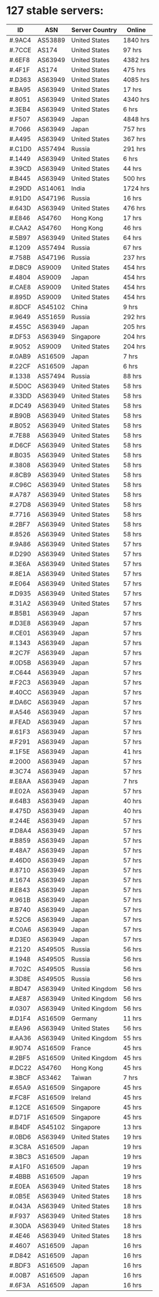 # 127 stable servers:

| ID | ASN | Server Country | Online |
| ------ | ------ | ------ | ------ |
| #.9AC4 | AS53889 | United States | 1840 hrs |
| #.7CCE | AS174 | United States | 97 hrs |
| #.6EF8 | AS63949 | United States | 4382 hrs |
| #.4F1F | AS174 | United States | 475 hrs |
| #.D363 | AS63949 | United States | 4085 hrs |
| #.BA95 | AS63949 | United States | 17 hrs |
| #.8051 | AS63949 | United States | 4340 hrs |
| #.3EB4 | AS63949 | United States | 6 hrs |
| #.F507 | AS63949 | Japan | 4848 hrs |
| #.7066 | AS63949 | Japan | 757 hrs |
| #.A495 | AS63949 | United States | 367 hrs |
| #.C1D0 | AS57494 | Russia | 291 hrs |
| #.1449 | AS63949 | United States | 6 hrs |
| #.39CD | AS63949 | United States | 44 hrs |
| #.B445 | AS63949 | United States | 500 hrs |
| #.29DD | AS14061 | India | 1724 hrs |
| #.91D0 | AS47196 | Russia | 16 hrs |
| #.643D | AS63949 | United States | 476 hrs |
| #.E846 | AS4760 | Hong Kong | 17 hrs |
| #.CAA2 | AS4760 | Hong Kong | 46 hrs |
| #.5B97 | AS63949 | United States | 64 hrs |
| #.1209 | AS57494 | Russia | 67 hrs |
| #.758B | AS47196 | Russia | 237 hrs |
| #.D8C9 | AS9009 | United States | 454 hrs |
| #.4804 | AS9009 | Japan | 454 hrs |
| #.CAE8 | AS9009 | United States | 454 hrs |
| #.895D | AS9009 | United States | 454 hrs |
| #.8DCF | AS45102 | China | 9 hrs |
| #.9649 | AS51659 | Russia | 292 hrs |
| #.455C | AS63949 | Japan | 205 hrs |
| #.DF53 | AS63949 | Singapore | 204 hrs |
| #.9052 | AS9009 | United States | 204 hrs |
| #.0AB9 | AS16509 | Japan | 7 hrs |
| #.22CF | AS16509 | Japan | 6 hrs |
| #.1338 | AS57494 | Russia | 88 hrs |
| #.5D0C | AS63949 | United States | 58 hrs |
| #.33DD | AS63949 | United States | 58 hrs |
| #.DC49 | AS63949 | United States | 58 hrs |
| #.B90B | AS63949 | United States | 58 hrs |
| #.B052 | AS63949 | United States | 58 hrs |
| #.7E88 | AS63949 | United States | 58 hrs |
| #.D6CF | AS63949 | United States | 58 hrs |
| #.B035 | AS63949 | United States | 58 hrs |
| #.3808 | AS63949 | United States | 58 hrs |
| #.8CB9 | AS63949 | United States | 58 hrs |
| #.C96C | AS63949 | United States | 58 hrs |
| #.A787 | AS63949 | United States | 58 hrs |
| #.27D8 | AS63949 | United States | 58 hrs |
| #.7716 | AS63949 | United States | 58 hrs |
| #.2BF7 | AS63949 | United States | 58 hrs |
| #.8526 | AS63949 | United States | 58 hrs |
| #.9A86 | AS63949 | United States | 57 hrs |
| #.D290 | AS63949 | United States | 57 hrs |
| #.3E6A | AS63949 | United States | 57 hrs |
| #.8E1A | AS63949 | United States | 57 hrs |
| #.E064 | AS63949 | United States | 57 hrs |
| #.D935 | AS63949 | United States | 57 hrs |
| #.31A2 | AS63949 | United States | 57 hrs |
| #.B5B1 | AS63949 | Japan | 57 hrs |
| #.D3E8 | AS63949 | Japan | 57 hrs |
| #.CE01 | AS63949 | Japan | 57 hrs |
| #.1343 | AS63949 | Japan | 57 hrs |
| #.2C7F | AS63949 | Japan | 57 hrs |
| #.0D5B | AS63949 | Japan | 57 hrs |
| #.C644 | AS63949 | Japan | 57 hrs |
| #.F2C3 | AS63949 | Japan | 57 hrs |
| #.40CC | AS63949 | Japan | 57 hrs |
| #.DA6C | AS63949 | Japan | 57 hrs |
| #.A546 | AS63949 | Japan | 57 hrs |
| #.FEAD | AS63949 | Japan | 57 hrs |
| #.61F3 | AS63949 | Japan | 57 hrs |
| #.F291 | AS63949 | Japan | 57 hrs |
| #.1F5E | AS63949 | Japan | 41 hrs |
| #.2000 | AS63949 | Japan | 57 hrs |
| #.3C74 | AS63949 | Japan | 57 hrs |
| #.E8AA | AS63949 | Japan | 7 hrs |
| #.E02A | AS63949 | Japan | 57 hrs |
| #.64B3 | AS63949 | Japan | 40 hrs |
| #.475D | AS63949 | Japan | 40 hrs |
| #.244E | AS63949 | Japan | 57 hrs |
| #.D8A4 | AS63949 | Japan | 57 hrs |
| #.B859 | AS63949 | Japan | 57 hrs |
| #.48A7 | AS63949 | Japan | 57 hrs |
| #.46D0 | AS63949 | Japan | 57 hrs |
| #.8710 | AS63949 | Japan | 57 hrs |
| #.1674 | AS63949 | Japan | 57 hrs |
| #.E843 | AS63949 | Japan | 57 hrs |
| #.961B | AS63949 | Japan | 57 hrs |
| #.B740 | AS63949 | Japan | 57 hrs |
| #.52C6 | AS63949 | Japan | 57 hrs |
| #.C0A6 | AS63949 | Japan | 57 hrs |
| #.D3E0 | AS63949 | Japan | 57 hrs |
| #.2120 | AS49505 | Russia | 56 hrs |
| #.1948 | AS49505 | Russia | 56 hrs |
| #.702C | AS49505 | Russia | 56 hrs |
| #.3D8E | AS49505 | Russia | 56 hrs |
| #.BD47 | AS63949 | United Kingdom | 56 hrs |
| #.AE87 | AS63949 | United Kingdom | 56 hrs |
| #.0307 | AS63949 | United Kingdom | 56 hrs |
| #.D1F4 | AS16509 | Germany | 11 hrs |
| #.EA96 | AS63949 | United States | 56 hrs |
| #.AA36 | AS63949 | United Kingdom | 55 hrs |
| #.9D74 | AS16509 | France | 45 hrs |
| #.2BF5 | AS16509 | United Kingdom | 45 hrs |
| #.DC22 | AS4760 | Hong Kong | 45 hrs |
| #.3BCF | AS3462 | Taiwan | 7 hrs |
| #.65A9 | AS16509 | Singapore | 45 hrs |
| #.FC8F | AS16509 | Ireland | 45 hrs |
| #.12CE | AS16509 | Singapore | 45 hrs |
| #.D71F | AS16509 | Singapore | 45 hrs |
| #.B4DF | AS45102 | Singapore | 13 hrs |
| #.0BD6 | AS63949 | United States | 19 hrs |
| #.3C8A | AS16509 | Japan | 19 hrs |
| #.3BC3 | AS16509 | Japan | 19 hrs |
| #.A1F0 | AS16509 | Japan | 19 hrs |
| #.4BBB | AS16509 | Japan | 19 hrs |
| #.E0EA | AS63949 | United States | 18 hrs |
| #.0B5E | AS63949 | United States | 18 hrs |
| #.043A | AS63949 | United States | 18 hrs |
| #.F937 | AS63949 | United States | 18 hrs |
| #.30DA | AS63949 | United States | 18 hrs |
| #.4E46 | AS63949 | United States | 18 hrs |
| #.4607 | AS16509 | Japan | 16 hrs |
| #.D842 | AS16509 | Japan | 16 hrs |
| #.BDF3 | AS16509 | Japan | 16 hrs |
| #.00B7 | AS16509 | Japan | 16 hrs |
| #.6F3A | AS16509 | Japan | 16 hrs |

